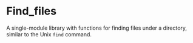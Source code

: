 # Find_files

A single-module library with functions for finding files under a
directory, similar to the Unix `find` command.
